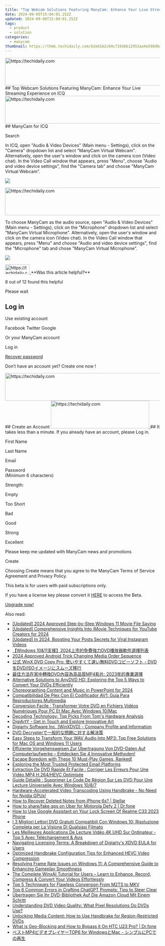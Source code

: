 ```yaml
---
title: "Top Webcam Solutions Featuring ManyCam: Enhance Your Live Streaming Experience on ICQ"
date: 2024-09-05T15:04:01.252Z
updated: 2024-09-06T15:04:01.252Z
tags:
  - product
  - solution
categories:
  - manycam
thumbnail: https://thmb.techidaily.com/b2e6162c64c71916b12953aa4e598d6dbab13589e9351dbafbf801be610ecb70.jpg
---
```


<!-- affiliate ads begin -->
<a href="https://ephamedtechinc.pxf.io/c/5597632/2120867/26400?prodsku=mars" target="_top" id="2120867">
  <img src="//a.impactradius-go.com/display-ad/26400-2120867" border="0" alt="https://techidaily.com" width="728" height="90"/>
</a>
<img height="0" width="0" src="https://ephamedtechinc.pxf.io/i/5597632/2120867/26400?prodsku=mars" style="position:absolute;visibility:hidden;" border="0" />
<!-- affiliate ads end -->
## Top Webcam Solutions Featuring ManyCam: Enhance Your Live Streaming Experience on ICQ

<!-- affiliate ads begin -->
<a href="https://ephamedtechinc.pxf.io/c/5597632/2123512/26400" target="_top" id="2123512">
  <img src="//a.impactradius-go.com/display-ad/26400-2123512" border="0" alt="https://techidaily.com" width="728" height="90"/>
</a>
<img height="0" width="0" src="https://ephamedtechinc.pxf.io/i/5597632/2123512/26400" style="position:absolute;visibility:hidden;" border="0" />
<!-- affiliate ads end -->
## ManyCam for ICQ

Search 

In ICQ, open "Audio & Video Devices" (Main menu - Settings), click on the "Camera" dropdown list and select "ManyCam Virtual Webcam". Alternatively, open the user's window and click on the camera icon (Video chat). In the Video Call window that appears, press "Menu", choose "Audio and video device settings", find the "Camera tab" and choose "ManyCam Virtual Webcam".

![](https://manycam.com/build/images/help/settings/icq.jpg?v=bca5ee1009)   
  
<!-- affiliate ads begin -->
<a href="https://ephamedtechinc.pxf.io/c/5597632/2120866/26400?prodsku=mars" target="_top" id="2120866">
  <img src="//a.impactradius-go.com/display-ad/26400-2120866" border="0" alt="https://techidaily.com" width="728" height="90"/>
</a>
<img height="0" width="0" src="https://ephamedtechinc.pxf.io/i/5597632/2120866/26400?prodsku=mars" style="position:absolute;visibility:hidden;" border="0" />
<!-- affiliate ads end -->
  
To choose ManyCam as the audio source, open "Audio & Video Devices" (Main menu - Settings), click on the "Microphone" dropdown list and select "ManyCam Virtual Microphone". Alternatively, open the user's window and click on the camera icon (Video chat). In the Video Call window that appears, press "Menu" and choose "Audio and video device settings", find the "Microphone" tab and chose "ManyCam Virtual Microphone".

![](https://manycam.com/build/images/help/settings/audio/icq.jpg?v=5165edf3d8) 

<!-- affiliate ads begin -->
<a href="https://25home.pxf.io/c/5597632/2123465/16836" target="_top" id="2123465">
  <img src="//a.impactradius-go.com/display-ad/16836-2123465" border="0" alt="https://techidaily.com" width="80" height="31"/>
</a>
<img height="0" width="0" src="https://25home.pxf.io/i/5597632/2123465/16836" style="position:absolute;visibility:hidden;" border="0" />
<!-- affiliate ads end -->
**Was this article helpful?** 

8 out of 12 found this helpful 

  
Please wait 

## Log in

Use existing account

Facebook Twitter Google 

Or your ManyCam account

Log in 

[Recover password](https://tools.techidaily.com/manycam/products/) 

 Don’t have an account yet? Create one now ! 

<!-- affiliate ads begin -->
<a href="https://unicoeye.pxf.io/c/5597632/2134242/18498" target="_top" id="2134242">
  <img src="//a.impactradius-go.com/display-ad/18498-2134242" border="0" alt="https://techidaily.com" width="728" height="90"/>
</a>
<img height="0" width="0" src="https://unicoeye.pxf.io/i/5597632/2134242/18498" style="position:absolute;visibility:hidden;" border="0" />
<!-- affiliate ads end -->
## Create an Account

<!-- affiliate ads begin -->
<a href="https://aligracehair.sjv.io/c/5597632/2135401/19272" target="_top" id="2135401">
  <img src="//a.impactradius-go.com/display-ad/19272-2135401" border="0" alt="https://techidaily.com" width="320" height="90"/>
</a>
<img height="0" width="0" src="https://aligracehair.sjv.io/i/5597632/2135401/19272" style="position:absolute;visibility:hidden;" border="0" />
<!-- affiliate ads end -->
## It takes less than a minute. If you already have an account, please Log in.

First Name 

Last Name 

Email 

Password  
(Minimum 6 characters) 

Strength: 

Empty

Too Short

Bad

Good

Strong

Excellent

Please keep me updated with ManyCam news and promotions 

Create 

Choosing Create means that you agree to the ManyCam Terms of Service Agreement and Privacy Policy.

This beta is for users with paid subscriptions only.

If you have a license key please convert it [HERE](https://tools.techidaily.com/manycam/products/) to access the Beta.

[Upgrade now!](https://tools.techidaily.com/manycam/products/)

<ins class="adsbygoogle"
     style="display:block"
     data-ad-format="autorelaxed"
     data-ad-client="ca-pub-7571918770474297"
     data-ad-slot="1223367746"></ins>



<ins class="adsbygoogle"
     style="display:block"
     data-ad-client="ca-pub-7571918770474297"
     data-ad-slot="8358498916"
     data-ad-format="auto"
     data-full-width-responsive="true"></ins>

<span class="atpl-alsoreadstyle">Also read:</span>
<div><ul>
<li><a href="https://remote-screen-capture.techidaily.com/updated-2024-approved-step-by-step-windows-11-movie-file-saving/"><u>[Updated] 2024 Approved  Step-by-Step  Windows 11 Movie File Saving</u></a></li>
<li><a href="https://facebook-video-footage.techidaily.com/updated-comprehensive-insights-into-imovie-techniques-for-youtube-creators-for-2024/"><u>[Updated] Comprehensive Insights Into iMovie Techniques for YouTube Creators for 2024</u></a></li>
<li><a href="https://instagram-clips.techidaily.com/updated-in-2024-boosting-your-posts-secrets-for-viral-instagram-videos/"><u>[Updated] In 2024, Boosting Your Posts  Secrets for Viral Instagram Videos</u></a></li>
<li><a href="https://some-approaches.techidaily.com/windows-10and112024dvd/"><u>【Windows 10&11支援】2024上市的免費強力DVD播放器軟件選擇列表</u></a></li>
<li><a href="https://extra-hints.techidaily.com/2024-approved-android-trick-changing-media-order-sequence/"><u>2024 Approved  Android Trick  Changing Media Order Sequence</u></a></li>
<li><a href="https://some-approaches.techidaily.com/winx-dvd-copy-pro-dvd-dvddvdiso/"><u>公式 WinX DVD Copy Pro: 使いやすくて速い無料DVDコピーソフト - DVDをDVD/ISOイメージにスムーズ移行</u></a></li>
<li><a href="https://some-approaches.techidaily.com/dvdmp4-2023/"><u>最佳方法在家中轉換DVD內容為高品質MP4影片: 2023年的專業選擇</u></a></li>
<li><a href="https://some-approaches.techidaily.com/alternative-solutions-to-anydvd-hd-exploring-the-top-5-ways-to-convert-your-dvds-efficiently/"><u>Alternative Solutions to AnyDVD HD: Exploring the Top 5 Ways to Convert Your DVDs Efficiently</u></a></li>
<li><a href="https://extra-lessons.techidaily.com/choreographing-content-and-music-in-powerpoint-for-2024/"><u>Choreographing Content and Music in PowerPoint for 2024</u></a></li>
<li><a href="https://some-approaches.techidaily.com/compatibilidad-de-plex-con-el-codificador-av1-guia-para-reproductores-multimedia/"><u>Compatibilidad De Plex Con El Codificador AV1: Guía Para Reproductores Multimedia</u></a></li>
<li><a href="https://some-approaches.techidaily.com/conversion-facile-transformer-votre-dvd-en-fichiers-videos-numeriques-pour-pc-et-mac-avec-windows-10mac/"><u>Conversion Facile : Transformer Votre DVD en Fichiers Vidéos Numériques Pour PC Et Mac Avec Windows 10/Mac</u></a></li>
<li><a href="https://driver-install.techidaily.com/decoding-technology-top-picks-from-toms-hardware-analysis/"><u>Decoding Technology: Top Picks From Tom's Hardware Analysis</u></a></li>
<li><a href="https://some-approaches.techidaily.com/digiarty-get-in-touch-and-explore-innovative-art/"><u>DigiArtY - Get in Touch and Explore Innovative Art</u></a></li>
<li><a href="https://some-approaches.techidaily.com/digiarty-software-inc-winxdvd-company-profile-and-information/"><u>Digiarty Software Inc. (WinXDVD) - Company Profile and Information</u></a></li>
<li><a href="https://some-approaches.techidaily.com/1725286016027-dvd-decrypter/"><u>DVD Decrypterで一般的な問題に対する解決策</u></a></li>
<li><a href="https://some-approaches.techidaily.com/easy-steps-to-transform-your-wav-audio-into-mp3-top-free-solutions-for-mac-os-and-windows-11-users/"><u>Easy Steps to Transform Your WAV Audio Into MP3: Top Free Solutions for Mac OS and Windows 11 Users</u></a></li>
<li><a href="https://some-approaches.techidaily.com/effiziente-vorgehensweisen-zur-ubertragung-von-dvd-daten-auf-computerlaufwerke-entdecken-sie-4-innovative-methoden/"><u>Effiziente Vorgehensweisen Zur Übertragung Von DVD-Daten Auf Computerlaufwerke – Entdecken Sie 4 Innovative Methoden!</u></a></li>
<li><a href="https://buynow-reviews.techidaily.com/escape-boredom-with-these-10-must-play-games-ranked/"><u>Escape Boredom with These 10 Must-Play Games, Ranked!</u></a></li>
<li><a href="https://technical-tips.techidaily.com/exploring-the-most-trusted-protected-email-platforms/"><u>Exploring the Most Trusted Protected Email Platforms</u></a></li>
<li><a href="https://some-approaches.techidaily.com/extraction-de-dvd-rapide-et-facile-corriger-les-erreurs-pour-une-video-mp4-h264hevc-optimisee/"><u>Extraction De DVD Rapide Et Facile : Corriger Les Erreurs Pour Une Vidéo MP4 H.264/HEVC Optimisée</u></a></li>
<li><a href="https://some-approaches.techidaily.com/guide-detaille-supprimer-le-code-de-region-sur-les-dvd-pour-une-lecture-universelle-avec-windows-1087/"><u>Guide Détaillé : Supprimer Le Code De Région Sur Les DVD Pour Une Lecture Universelle Avec Windows 10/8/7</u></a></li>
<li><a href="https://some-approaches.techidaily.com/hardware-accelerated-video-transcoding-using-handbrake-no-need-for-nvidia-gpus/"><u>Hardware-Accelerated Video Transcoding Using Handbrake - No Need for Nvidia GPUs!</u></a></li>
<li><a href="https://blog-min.techidaily.com/how-to-recover-deleted-notes-from-iphone-6s-stellar-by-stellar-data-recovery-ios-iphone-data-recovery/"><u>How to Recover Deleted Notes from iPhone 6s? | Stellar</u></a></li>
<li><a href="https://fake-location.techidaily.com/how-to-sharefake-gps-on-uber-for-motorola-defy-2-drfone-by-drfone-virtual-android/"><u>How to share/fake gps on Uber for Motorola Defy 2 | Dr.fone</u></a></li>
<li><a href="https://easy-unlock-android.techidaily.com/how-to-use-google-assistant-on-your-lock-screen-of-realme-c33-2023-phone-by-drfone-android/"><u>How to Use Google Assistant on Your Lock Screen Of Realme C33 2023 Phone</u></a></li>
<li><a href="https://some-approaches.techidaily.com/i-3-migliori-lettori-dvd-gratuiti-compatibili-con-windows-10-risoluzione-completa-per-la-visione-di-qualsiasi-filmato/"><u>I 3 Migliori Lettori DVD Gratuiti Compatibili Con Windows 10: Risoluzione Completa per La Visione Di Qualsiasi Filmato</u></a></li>
<li><a href="https://some-approaches.techidaily.com/les-meilleures-applications-de-lecture-video-4k-uhd-sur-ordinateur-top-5-avec-telechargement-and-avis/"><u>Les Meilleures Applications De Lecture Vidéo 4K UHD Sur Ordinateur - Top 5 Avec Téléchargement & Avis</u></a></li>
<li><a href="https://some-approaches.techidaily.com/navigating-licensing-terms-a-breakdown-of-digiartys-xdvd-eula-for-users/"><u>Navigating Licensing Terms: A Breakdown of Digiarty's XDVD EULA for Users</u></a></li>
<li><a href="https://some-approaches.techidaily.com/optimized-handbrake-configuration-tips-for-enhanced-hevc-video-compression/"><u>Optimized Handbrake Configuration Tips for Enhanced HEVC Video Compression</u></a></li>
<li><a href="https://some-approaches.techidaily.com/resolving-frame-rate-issues-on-windows-11-a-comprehensive-guide-to-enhancing-gameplay-smoothness/"><u>Resolving Frame Rate Issues on Windows 11: A Comprehensive Guide to Enhancing Gameplay Smoothness</u></a></li>
<li><a href="https://some-approaches.techidaily.com/the-complete-winxai-tutorial-for-users-learn-to-enhance-record-compress-and-convert-your-videos-effortlessly/"><u>The Complete WinxAI Tutorial for Users – Learn to Enhance, Record, Compress & Convert Your Videos Effortlessly</u></a></li>
<li><a href="https://some-approaches.techidaily.com/top-5-techniques-for-flawless-conversion-from-m2ts-to-mkv/"><u>Top 5 Techniques for Flawless Conversion From M2TS to MKV</u></a></li>
<li><a href="https://tech-hub.techidaily.com/top-6-common-errors-in-crafting-chatgpt-prompts-tips-to-steer-clear/"><u>Top 6 Common Errors in Crafting ChatGPT Prompts: Tips to Steer Clear</u></a></li>
<li><a href="https://some-approaches.techidaily.com/ubertragen-sie-ihr-dvd-bibliothek-auf-die-amazon-cloud-mit-einem-schritt/"><u>Übertragen Sie Ihr DVD-Bibliothek Auf Die Amazon Cloud Mit Einem Schritt</u></a></li>
<li><a href="https://some-approaches.techidaily.com/understanding-dvd-video-quality-what-pixel-resolutions-do-dvds-use/"><u>Understanding DVD Video Quality: What Pixel Resolutions Do DVDs Use?</u></a></li>
<li><a href="https://some-approaches.techidaily.com/unlocking-media-content-how-to-use-handbrake-for-region-restricted-dvds/"><u>Unlocking Media Content: How to Use Handbrake for Region-Restricted DVDs</u></a></li>
<li><a href="https://fake-location.techidaily.com/what-is-geo-blocking-and-how-to-bypass-it-on-htc-u23-pro-drfone-by-drfone-virtual-android/"><u>What is Geo-Blocking and How to Bypass it On HTC U23 Pro? | Dr.fone</u></a></li>
<li><a href="https://some-approaches.techidaily.com/mp4top6-for-windowsmac-pc/"><u>ベストMP4ビデオプレイヤーTOP6 for WindowsとMac - シンプルにPCでの再生</u></a></li>
</ul></div>
